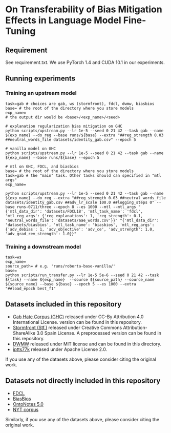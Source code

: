 # On Transferability of Bias Mitigation Effects in Language Model Fine-Tuning

## Requirement
See requirement.txt. We use PyTorch 1.4 and CUDA 10.1 in our experiments.

## Running experiments

### Training an upstream model
```shell script
task=gab # choices are gab, ws (stormfront), fdcl, dwmw, biasbios
base= # the root of the directory where you store models
exp_name= 
# the output dir would be <base>/<exp_name>/<seed>

# explanation regularization bias mitigation on GHC
python scripts/upstream.py --lr 1e-5 --seed 0 21 42 --task gab --name ${exp_name} --do_reg --base runs/${base} --extra "##reg_strength 0.03 ##neutral_words_file datasets/identity_gab.csv" --epoch 5

# vanilla model on GHC
python scripts/upstream.py --lr 1e-5 --seed 0 21 42 --task gab --name ${exp_name} --base runs/${base} --epoch 5

# mtl on GHC, FDCL, and biasbios
base= # the root of the directory where you store models
task=gab # the "main" task. Other tasks should can specified in "mtl args"
exp_name= 

python scripts/upstream.py --lr 1e-5 --seed 0 21 42 --task gab --name ${exp_name} --do_reg --extra "##reg_strength 0.03 ##neutral_words_file datasets/identity_gab.csv ##adv_lr_scale 100.0 ##logging_steps 0" --base runs-0711/three --epoch 8 --es 1000 --mtl --mtl_args "{'mtl_data_dir': 'datasets/FDCL18', 'mtl_task_name': 'fdcl', 'mtl_reg_args': {'reg_explanations': 1, 'reg_strength': 0.1, 'neutral_words_file': 'datasets/aae_words.csv'}}" "{'mtl_data_dir': 'datasets/biasbios', 'mtl_task_name': 'biasbios', 'mtl_reg_args': {'adv_debias': 1, 'adv_objective': 'adv_ce', 'adv_strength': 1.0, 'adv_grad_rev_strength': 1.0}}"

```
### Training a downstream model
```shell script
task=ws
exp_name=
source_path= # e.g. 'runs/roberta-base-vanilla/'
base=
python scripts/run_transfer.py --lr 1e-5 5e-6 --seed 0 21 42 --task ${task} --name ${exp_name}  --source ${source_path} --source_name ${source_name} --base ${base} --epoch 5 --es 1000 --extra "##load_epoch best_f1"

```


## Datasets included in this repository
- [Gab Hate Corpus (GHC)](https://osf.io/edua3/) released under CC-By Attribution 4.0 International License. 
version can be found in this repository.
- [Stormfront (Stf.)](https://github.com/Vicomtech/hate-speech-dataset) released under Creative Commons Attribution-ShareAlike 3.0 Spain
License. A preprocessed version can be found in this repository.
- [DWMW](https://github.com/t-davidson/hate-speech-and-offensive-language) released under MIT license and can be found in this directory.
- [iptts77k](https://github.com/conversationai/unintended-ml-bias-analysis) released under Apache License 2.0. 

If you use any of the datasets above, please consider citing the original work.

## Datasets not directly included in this repository
- [FDCL](https://dataverse.mpi-sws.org/dataset.xhtml?persistentId=doi:10.5072/FK2/ZDTEMN)
- [BiasBios](https://github.com/microsoft/biosbias)
- [OntoNotes 5.0](https://catalog.ldc.upenn.edu/LDC2013T19) 
- [NYT corpus](https://catalog.ldc.upenn.edu/LDC2008T19) 

Similarly, if you use any of the datasets above, please consider citing the original work.

